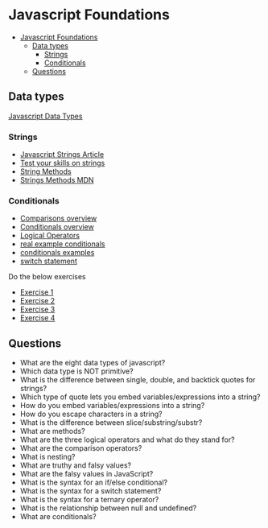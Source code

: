 # Javascript Foundations

- [Javascript Foundations](#javascript-foundations)
  - [Data types](#data-types)
    - [Strings](#strings)
    - [Conditionals](#conditionals)
  - [Questions](#questions)

## Data types

[Javascript Data Types](https://javascript.info/types)

### Strings

- [Javascript Strings Article](https://developer.mozilla.org/en-US/docs/Learn/JavaScript/First_steps/Strings)
- [Test your skills on strings](https://developer.mozilla.org/en-US/docs/Learn/JavaScript/First_steps/Test_your_skills:_Strings)
- [String Methods](https://www.w3schools.com/js/js_string_methods.asp)
- [Strings Methods MDN](https://developer.mozilla.org/en-US/docs/Web/JavaScript/Reference/Global_Objects/String)

### Conditionals

- [Comparisons overview](https://javascript.info/comparison)
- [Conditionals overview](https://www.w3schools.com/js/js_if_else.asp)
- [Logical Operators](https://javascript.info/logical-operators)
- [real example conditionals](https://developer.mozilla.org/en-US/docs/Learn/JavaScript/Building_blocks/conditionals)
- [conditionals examples](https://javascript.info/ifelse)
- [switch statement](https://www.digitalocean.com/community/tutorials/how-to-use-the-switch-statement-in-javascript)

Do the below exercises

- [Exercise 1](https://repl.it/@I3uckwheat/troubleshooting#troubleshooting.js)
- [Exercise 2](https://repl.it/@I3uckwheat/enter-a-number#script.js)
- [Exercise 3](https://repl.it/@I3uckwheat/lets-do-some-math#math.js)
- [Exercise 4](https://repl.it/@I3uckwheat/direction-follow#follow.js)

## Questions

- What are the eight data types of javascript?
- Which data type is NOT primitive?
- What is the difference between single, double, and backtick quotes for strings?
- Which type of quote lets you embed variables/expressions into a string?
- How do you embed variables/expressions into a string?
- How do you escape characters in a string?
- What is the difference between slice/substring/substr?
- What are methods?
- What are the three logical operators and what do they stand for?
- What are the comparison operators?
- What is nesting?
- What are truthy and falsy values?
- What are the falsy values in JavaScript?
- What is the syntax for an if/else conditional?
- What is the syntax for a switch statement?
- What is the syntax for a ternary operator?
- What is the relationship between null and undefined?
- What are conditionals?
